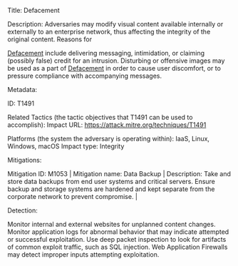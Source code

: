 Title: Defacement

Description: Adversaries may modify visual content available internally or externally to an enterprise network, thus affecting the integrity of the original content. Reasons for

[Defacement](https://attack.mitre.org/techniques/T1491) include delivering messaging, intimidation, or claiming (possibly false) credit for an intrusion. Disturbing or offensive images may be used as a part of [Defacement](https://attack.mitre.org/techniques/T1491) in order to cause user discomfort, or to pressure compliance with accompanying messages.

Metadata:

ID: T1491

Related Tactics (the tactic objectives that T1491 can be used to accomplish): Impact URL: https://attack.mitre.org/techniques/T1491

Platforms (the system the adversary is operating within): IaaS, Linux, Windows, macOS Impact type: Integrity

Mitigations:

Mitigation ID: M1053 | Mitigation name: Data Backup | Description: Take and store data backups from end user systems and critical servers. Ensure backup and storage systems are hardened and kept separate from the corporate network to prevent compromise. |

Detection:

Monitor internal and external websites for unplanned content changes. Monitor application logs for abnormal behavior that may indicate attempted or successful exploitation. Use deep packet inspection to look for artifacts of common exploit traffic, such as SQL injection. Web Application Firewalls may detect improper inputs attempting exploitation.